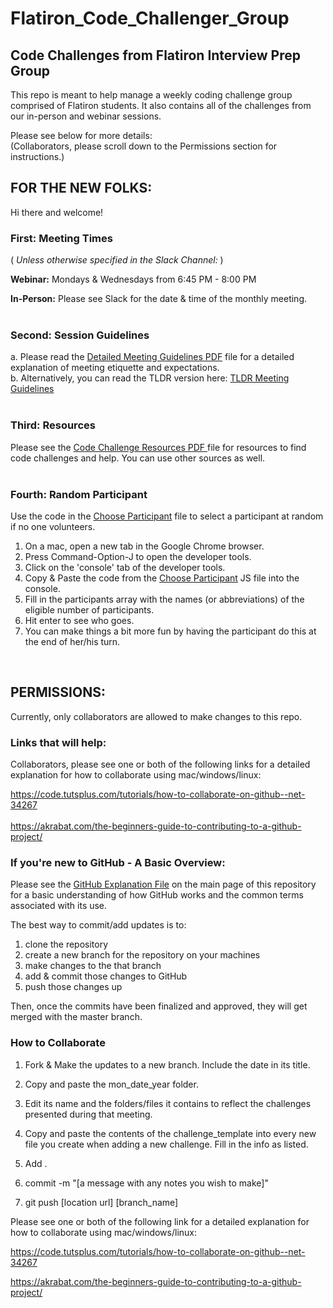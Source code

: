 # Flatiron_Code_Challenger_Group

## Code Challenges from Flatiron Interview Prep Group

This repo is meant to help manage a weekly coding challenge group comprised of Flatiron students. It also contains all of the challenges from our in-person and webinar sessions.

Please see below for more details: <br />
(Collaborators, please scroll down to the Permissions section for instructions.)

## FOR THE NEW FOLKS:

Hi there and welcome!

### First: **Meeting Times** <br />
( *Unless otherwise specified in the Slack Channel:* )

**Webinar:** Mondays & Wednesdays from 6:45 PM - 8:00 PM

**In-Person:** Please see Slack for the date & time of the monthly meeting.
<br />
<br />

### Second: Session Guidelines
a. Please read the [Detailed Meeting Guidelines PDF](https://github.com/AAM77/Flatiron_Code_Challenger_Group/blob/master/Group_Session_Guidelines_Detailed.pdf " Detailed Meeting Guidelines") file for a detailed explanation of meeting etiquette and expectations.
<br />
b. Alternatively, you can read the TLDR version here: [TLDR Meeting Guidelines](https://github.com/AAM77/Flatiron_Code_Challenger_Group/blob/master/Group_Session_Guidelines_TLDR.pdf "TLDR Meeting Guidelines")
<br />
<br />

### Third: Resources
Please see the [Code Challenge Resources PDF ](https://github.com/AAM77/Flatiron_Code_Challenger_Group/blob/master/Code_Challenge_Resources.pdf "Code Challenge Resources") file for resources to find code challenges and help. You can use other sources as well.
<br />
<br />

### Fourth: Random Participant
Use the code in the [Choose Participant](https://github.com/AAM77/Flatiron_Code_Challenger_Group/blob/master/choose_participant.js "Choose Participant") file to select a participant at random if no one volunteers.

1. On a mac, open a new tab in the Google Chrome browser.
2. Press Command-Option-J to open the developer tools.<br />
3. Click on the 'console' tab of the developer tools.<br />
4. Copy & Paste the code from the [Choose Participant](https://github.com/AAM77/Flatiron_Code_Challenger_Group/blob/master/choose_participant.js "Choose Participant") JS file into the console.<br />
5. Fill in the participants array with the names (or abbreviations) of the eligible number of participants.<br />
6. Hit enter to see who goes.<br />
7. You can make things a bit more fun by having the participant do this at the end of her/his turn.
<br />

## PERMISSIONS:
Currently, only collaborators are allowed to make changes to this repo.

### Links that will help:
Collaborators, please see one or both of the following links for a detailed explanation for how to collaborate using mac/windows/linux:

https://code.tutsplus.com/tutorials/how-to-collaborate-on-github--net-34267
<br />
<br />
https://akrabat.com/the-beginners-guide-to-contributing-to-a-github-project/

### If you're new to GitHub - A Basic Overview:

Please see the [GitHub Explanation File](https://github.com/AAM77/Flatiron_Code_Challenger_Group/blob/master/GitHub_Explanation.md "Basic Explanation of GitHub") on the main page of this repository for a basic understanding of how GitHub works and the common terms associated with its use.


The best way to commit/add updates is to:

1. clone the repository
2. create a new branch for the repository on your machines
2. make changes to the that branch
3. add & commit those changes to GitHub
4. push those changes up

Then, once the commits have been finalized and approved, they will get merged with the master branch.

### How to Collaborate

1. Fork & Make the updates to a new branch. Include the date in its title.

2. Copy and paste the mon_date_year folder.

3. Edit its name and the folders/files it contains to reflect the challenges presented during that meeting.

4. Copy and paste the contents of the challenge_template into every new file you create when adding a new challenge. Fill in the info as listed.

5. Add .
6. commit -m "[a message with any notes you wish to make]"
7. git push [location url] [branch_name]


Please see one or both of the following link for a detailed explanation for how to collaborate using mac/windows/linux:

https://code.tutsplus.com/tutorials/how-to-collaborate-on-github--net-34267

https://akrabat.com/the-beginners-guide-to-contributing-to-a-github-project/
